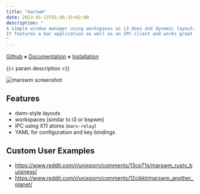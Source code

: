 ```yaml
---
title: "marswm"
date: 2023-05-13T01:46:31+02:00
description: "
A simple window manager using workspaces as i3 does and dynamic layouts like dwm.
It features a bar application as well as an IPC client and works great as tiling or floating window manager.
"
---
```


[Github](https://github.com/jzbor/marswm) ⨳ [Documentation](/marswm) ⨳ [Installation](https://github.com/jzbor/marswm/blob/master/INSTALLATION.md)

{{< param description >}}

![marswm screenshot](https://i.imgur.com/1cBa1Hf.png)

## Features
* dwm-style layouts
* workspaces (similar to i3 or bspwm)
* IPC using X11 atoms (`mars-relay`)
* YAML for configuration and key bindings



## Custom User Examples
* https://www.reddit.com/r/unixporn/comments/13cp71s/marswm_rusty_buisiness/
* https://www.reddit.com/r/unixporn/comments/12cikkt/marswm_another_planet/


